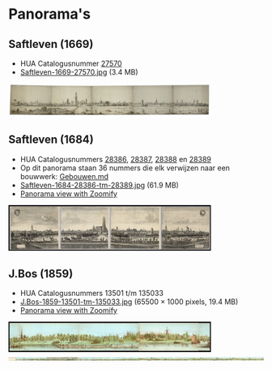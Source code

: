 # Panorama's

## Saftleven (1669)
* HUA Catalogusnummer [27570](https://hetutrechtsarchief.nl/collectie/beeldmateriaal/catalogusnummer/27570)
* [Saftleven-1669-27570.jpg](Saftleven-1669-27570.jpg) (3.4 MB)

<img src="thumbs/Saftleven-1669.jpg" width="400">

## Saftleven (1684)
* HUA Catalogusnummers [28386](https://hetutrechtsarchief.nl/collectie/beeldmateriaal/catalogusnummer/28386), [28387](https://hetutrechtsarchief.nl/collectie/beeldmateriaal/catalogusnummer/28387), [28388](https://hetutrechtsarchief.nl/collectie/beeldmateriaal/catalogusnummer/28388) en [28389](https://hetutrechtsarchief.nl/collectie/beeldmateriaal/catalogusnummer/28389)
* Op dit panorama staan 36 nummers die elk verwijzen naar een bouwwerk: [Gebouwen.md](https://github.com/hetutrechtsarchief/Utrecht-Skyline/blob/master/data/Gebouwen.md)
* [Saftleven-1684-28386-tm-28389.jpg](Saftleven-1684-28386-tm-28389.jpg) (61.9 MB)
* [Panorama view with Zoomify](https://hualab.nl/skyline/panoramas/Zoomify-Saftleven-1684/)
<img src="thumbs/Saftleven-1684.jpg" width="400">

## J.Bos (1859)
* HUA Catalogusnummers 13501 t/m 135033
* [J.Bos-1859-13501-tm-135033.jpg](J.Bos-1859-13501-tm-135033.jpg) (65500 × 1000 pixels, 19.4 MB)
* [Panorama view with Zoomify](https://hualab.nl/skyline/panoramas/Zoomify-J.Bos-1859/)

<img src="thumbs/J.Bos-1859.jpg" width="400">

<img src="thumbs/J.Bos-1859-wide.jpg" width="800">
